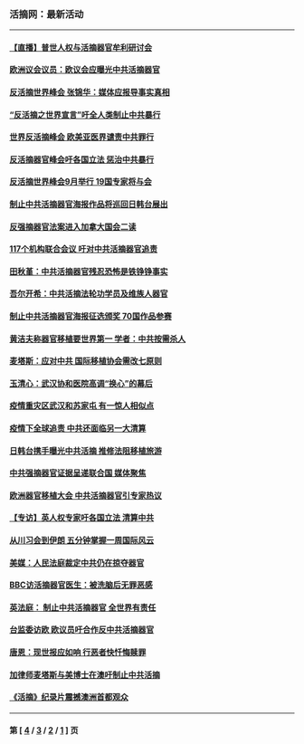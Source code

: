 ### 活摘网：最新活动
---
#### [【直播】普世人权与活摘器官牟利研讨会](../../pages/nf5883/n13425146.md?02280430) 
#### [欧洲议会议员：欧议会应曝光中共活摘器官](../../pages/nf5883/n13336571.md?02280430) 
#### [反活摘世界峰会 张锦华：媒体应报导事实真相](../../pages/nf5883/n13278502.md?02280430) 
#### [“反活摘之世界宣言”吁全人类制止中共暴行](../../pages/nf5883/n13259730.md?02280430) 
#### [世界反活摘峰会 欧美亚医界谴责中共罪行](../../pages/nf5883/n13253550.md?02280430) 
#### [反活摘器官峰会吁各国立法 惩治中共暴行](../../pages/nf5883/n13245052.md?02280430) 
#### [反活摘世界峰会9月举行 19国专家将与会](../../pages/nf5883/n13201492.md?02280430) 
#### [制止中共活摘器官海报作品将巡回日韩台展出](../../pages/nf5883/n13177791.md?02280430) 
#### [反强摘器官法案进入加拿大国会二读](../../pages/nf5883/n13033450.md?02280430) 
#### [117个机构联合会议 吁对中共活摘器官追责](../../pages/nf5883/n12775087.md?02280430) 
#### [田秋堇：中共活摘器官残忍恐怖是铁铮铮事实](../../pages/nf5883/n12702148.md?02280430) 
#### [吾尔开希：中共活摘法轮功学员及维族人器官](../../pages/nf5883/n12693197.md?02280430) 
#### [制止中共活摘器官海报征选颁奖 70国作品参赛](../../pages/nf5883/n12692050.md?02280430) 
#### [黄洁夫称器官移植要世界第一 学者：中共按需杀人](../../pages/nf5883/n12572329.md?02280430) 
#### [麦塔斯：应对中共 国际移植协会需改七原则](../../pages/nf5883/n12514711.md?02280430) 
#### [玉清心：武汉协和医院高调“换心”的幕后](../../pages/nf5883/n12298730.md?02280430) 
#### [疫情重灾区武汉和苏家屯 有一惊人相似点](../../pages/nf5883/n12150824.md?02280430) 
#### [疫情下全球追责 中共还面临另一大清算](../../pages/nf5883/n12070397.md?02280430) 
#### [日韩台携手曝光中共活摘 推修法阻移植旅游](../../pages/nf5883/n11712046.md?02280430) 
#### [中共强摘器官证据呈递联合国 媒体聚焦](../../pages/nf5883/n11546426.md?02280430) 
#### [欧洲器官移植大会 中共活摘器官引专家热议](../../pages/nf5883/n11539095.md?02280430) 
#### [【专访】英人权专家吁各国立法 清算中共](../../pages/nf5883/n11367315.md?02280430) 
#### [从川习会到伊朗 五分钟掌握一周国际风云](../../pages/nf5883/n11338520.md?02280430) 
#### [美媒：人民法庭裁定中共仍在掠夺器官](../../pages/nf5883/n11334897.md?02280430) 
#### [BBC访活摘器官医生：被洗脑后无罪恶感](../../pages/nf5883/n11335935.md?02280430) 
#### [英法庭： 制止中共活摘器官 全世界有责任](../../pages/nf5883/n11330691.md?02280430) 
#### [台监委访欧 欧议员吁合作反中共活摘器官](../../pages/nf5883/n11109190.md?02280430) 
#### [唐恩：现世报应如响 行恶者快忏悔赎罪](../../pages/nf5883/n11104016.md?02280430) 
#### [加律师麦塔斯与美博士在澳吁制止中共活摘](../../pages/nf5883/n10724764.md?02280430) 
#### [《活摘》纪录片震撼澳洲首都观众](../../pages/nf5883/n10722747.md?02280430) 

---
#### 第 [ [4](./4.md?02280430) / [3](./3.md?02280430) / [2](./2.md?02280430) / [1](./1.md?02280430) ] 页
